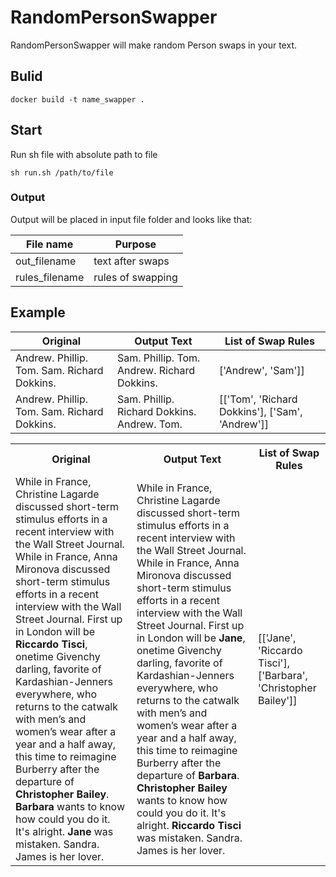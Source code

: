 # RandomPersonSwapper

RandomPersonSwapper will make random Person swaps in your text. 



## Bulid

```docker build -t name_swapper . ```

## Start

Run sh file with absolute path to file

```sh run.sh /path/to/file```

### Output

Output will be placed in input file folder and looks like that:

| File name | Purpose |
| --- | --- |
|out_filename | text after swaps |
|rules_filename | rules of swapping |

## Example

| Original | Output Text | List of Swap Rules |
| --- | --- | --- |
| Andrew. Phillip. Tom. Sam. Richard Dokkins. | Sam. Phillip. Tom. Andrew. Richard Dokkins. | ['Andrew', 'Sam']]
| Andrew. Phillip. Tom. Sam. Richard Dokkins. | Sam. Phillip. Richard Dokkins. Andrew. Tom. | [['Tom', 'Richard Dokkins'], ['Sam', 'Andrew']] |

<table>
<tr>
<th> Original </th>
<th> Output Text </th>
<th> List of Swap Rules </th>
</tr>
<tr>
<td>
While in France, Christine Lagarde discussed
short-term stimulus efforts in a recent interview
with the Wall Street Journal. While in France,
Anna Mironova discussed short-term stimulus efforts
in a recent interview with the Wall Street Journal.
First up in London will be <b>Riccardo Tisci</b>, onetime
Givenchy darling, favorite of Kardashian-Jenners everywhere,
who returns to the catwalk with men’s and women’s wear after
a year and a half away, this time to reimagine Burberry after
the departure of <b>Christopher Bailey</b>.
<b>Barbara</b> wants to know how could you do it. It's alright.
<b>Jane</b> was mistaken. Sandra. James is her lover.
</td>
<td>
While in France, Christine Lagarde discussed 
short-term stimulus efforts in a recent interview 
with the Wall Street Journal. While in France, 
Anna Mironova discussed short-term stimulus efforts 
in a recent interview with the Wall Street Journal. 
First up in London will be <b>Jane</b>, onetime Givenchy 
darling, favorite of Kardashian-Jenners everywhere,
who returns to the catwalk with men’s and women’s 
wear after a year and a half away, this time to
reimagine Burberry after the departure of <b>Barbara</b>.
<b>Christopher Bailey</b> wants to know how could you 
do it. It's alright. <b>Riccardo Tisci</b> was mistaken. 
Sandra. James is her lover.
</td>
<td>
[['Jane', 'Riccardo Tisci'], ['Barbara', 'Christopher Bailey']]
</td>
</tr>
</table>